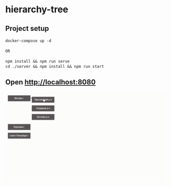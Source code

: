 # hierarchy-tree

## Project setup

```
docker-compose up -d

OR

npm install && npm run serve
cd ./server && npm install && npm run start
```

## Open [http://localhost:8080](http://localhost:8080)

![Demonstration](demo.gif)

